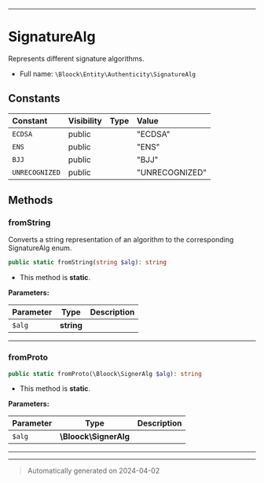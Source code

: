 ***

# SignatureAlg

Represents different signature algorithms.



* Full name: `\Bloock\Entity\Authenticity\SignatureAlg`


## Constants

| Constant | Visibility | Type | Value |
|:---------|:-----------|:-----|:------|
|`ECDSA`|public| |&quot;ECDSA&quot;|
|`ENS`|public| |&quot;ENS&quot;|
|`BJJ`|public| |&quot;BJJ&quot;|
|`UNRECOGNIZED`|public| |&quot;UNRECOGNIZED&quot;|


## Methods


### fromString

Converts a string representation of an algorithm to the corresponding SignatureAlg enum.

```php
public static fromString(string $alg): string
```



* This method is **static**.




**Parameters:**

| Parameter | Type | Description |
|-----------|------|-------------|
| `$alg` | **string** |  |





***

### fromProto



```php
public static fromProto(\Bloock\SignerAlg $alg): string
```



* This method is **static**.




**Parameters:**

| Parameter | Type | Description |
|-----------|------|-------------|
| `$alg` | **\Bloock\SignerAlg** |  |





***


***
> Automatically generated on 2024-04-02
